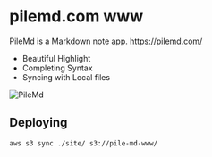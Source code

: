 # pilemd.com www

PileMd is a Markdown note app. https://pilemd.com/

* Beautiful Highlight
* Completing Syntax
* Syncing with Local files

![PileMd](https://pilemd.com/images/top1.png)

## Deploying

```
aws s3 sync ./site/ s3://pile-md-www/
```

